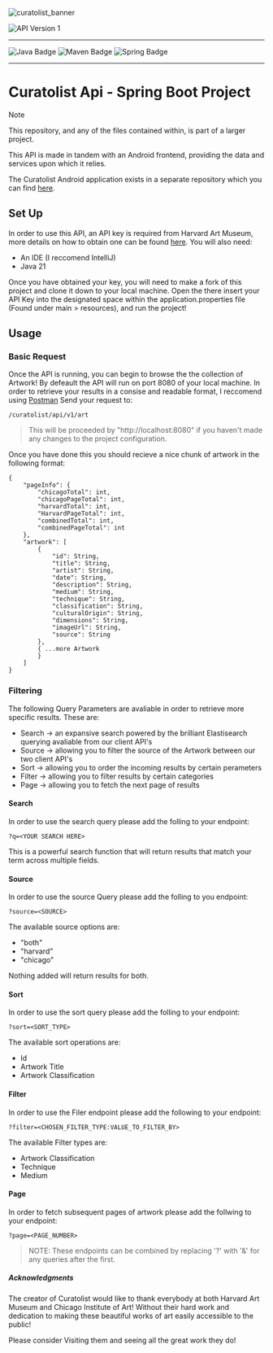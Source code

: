 ![curatolist_banner](https://github.com/user-attachments/assets/7685bbe3-8ed7-4765-a4f3-18efe87061c9)


![API Version 1](https://img.shields.io/badge/API-v1.0-blue?style=flat-square)

***

![Java Badge](https://img.shields.io/badge/Java-007396?style=for-the-badge&logo=openjdk&logoColor=white)
![Maven Badge](https://img.shields.io/badge/Maven-C71A36?style=for-the-badge&logo=apache-maven&logoColor=white)
![Spring Badge](https://img.shields.io/badge/Spring-6DB33F?style=for-the-badge&logo=spring&logoColor=white)

***

# Curatolist Api - Spring Boot Project

> [!NOTE]  
> This repository, and any of the files contained within, is part of a larger project.
>
> This API is made in tandem with an Android frontend, providing the data and services upon which it relies.
> 
> The Curatolist Android application exists in a separate repository which you can find [here](https://github.com/Jackaria72/Curatolist-AndroidApp).

## Set Up

In order to use this API, an API key is required from Harvard Art Museum, more details on how to obtain one can be found [here](https://github.com/harvardartmuseums/api-docs#access-to-the-api).
You will also need:
- An IDE (I reccomend IntelliJ)
- Java 21

Once you have obtained your key, you will need to make a fork of this project and clone it down to your local machine. Open the there insert your API Key into the designated space within the application.properties file (Found under main > resources), and run the project!

## Usage

### Basic Request

Once the API is running, you can begin to browse the the collection of Artwork!
By defeault the API will run on port 8080 of your local machine. In order to retrieve your results in a consise and readable format, I reccomend using [Postman](https://www.postman.com/)
Send your request to:
```
/curatolist/api/v1/art
```
> This will be proceeded by "http://localhost:8080" if you haven't made any changes to the project configuration.

Once you have done this you should recieve a nice chunk of artwork in the following format:
```
{
    "pageInfo": {
        "chicagoTotal": int,
        "chicagoPageTotal": int,
        "harvardTotal": int,
        "HarvardPageTotal": int,
        "combinedTotal": int,
        "combinedPageTotal": int
    },
    "artwork": [
        {
            "id": String,
            "title": String,
            "artist": String,
            "date": String,
            "description": String,
            "medium": String,
            "technique": String,
            "classification": String,
            "culturalOrigin": String,
            "dimensions": String,
            "imageUrl": String,
            "source": String
        },
        { ...more Artwork
        }
    ]
}
```

### Filtering

The following Query Parameters are avaliable in order to retrieve more specific results. These are:
- Search -> an expansive search powered by the brilliant Elastisearch querying avaliable from our client API's
- Source -> allowing you to filter the source of the Artwork between our two client API's
- Sort -> allowing you to order the incoming results by certain perameters
- Filter -> allowing you to filter results by certain categories
- Page -> allowing you to fetch the next page of results

#### Search
In order to use the search query please add the folling to your endpoint:
```
?q=<YOUR SEARCH HERE>
```
This is a powerful search function that will return results that match your term across multiple fields.

#### Source
In order to use the source Query please add the folling to you endpoint:
```
?source=<SOURCE>
```
The available source options are:
- "both"
- "harvard"
- "chicago"

Nothing added will return results for both.

#### Sort
In order to use the sort query please add the folling to your endpoint:
```
?sort=<SORT_TYPE>
```
The available sort operations are:
- Id
- Artwork Title
- Artwork Classification

#### Filter
In order to use the Filer endpoint please add the following to your endpoint:
```
?filter=<CHOSEN_FILTER_TYPE:VALUE_TO_FILTER_BY>
```
The available Filter types are:
- Artwork Classification
- Technique
- Medium

#### Page
In order to fetch subsequent pages of artwork please add the follwing to your endpoint:
```
?page=<PAGE_NUMBER>
```
> NOTE: These endpoints can be combined by replacing '?' with '&' for any queries after the first.


##### Acknowledgments 
The creator of Curatolist would like to thank everybody at both Harvard Art Museum and Chicago Institute of Art!
Without their hard work and dedication to making these beautiful works of art easily accessible to the public!

Please consider Visiting them and seeing all the great work they do!
